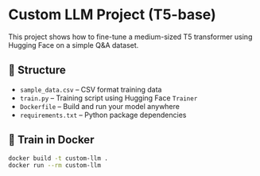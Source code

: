 # Custom LLM Project (T5-base)

This project shows how to fine-tune a medium-sized T5 transformer using Hugging Face on a simple Q&A dataset.

## 📁 Structure
- `sample_data.csv` – CSV format training data
- `train.py` – Training script using Hugging Face `Trainer`
- `Dockerfile` – Build and run your model anywhere
- `requirements.txt` – Python package dependencies

## 🚀 Train in Docker

```bash
docker build -t custom-llm .
docker run --rm custom-llm
